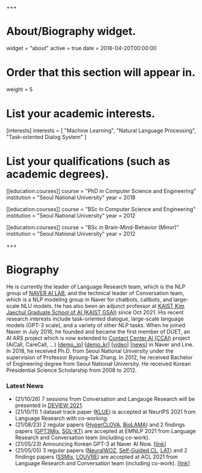 +++
# About/Biography widget.
widget = "about"
active = true
date = 2016-04-20T00:00:00

# Order that this section will appear in.
weight = 5

# List your academic interests.
[interests]
  interests = [
    "Machine Learning",
    "Natural Language Processing",
    "Task-oriented Dialog System"
  ]

# List your qualifications (such as academic degrees).
[[education.courses]]
  course = "PhD in Computer Science and Engineering"
  institution = "Seoul National University"
  year = 2018

[[education.courses]]
  course = "BSc in Computer Science and Engineering"
  institution = "Seoul National University"
  year = 2012
  
[[education.courses]]
  course = "BSc in Brain-Mind-Behavior (Minor)"
  institution = "Seoul National University"
  year = 2012

+++

# Biography

He is currently the leader of Language Research team, which is the NLP group of [NAVER AI LAB](https://clova.ai/ko/research/research-areas.html), and the technical leader of Conversation team, which is a NLP modeling group in Naver for chatbots, callbots, and large-scale NLU models. He has also been an adjunct professor at [KAIST Kim Jaechul Graduate School of AI (KAIST GSAI)](http://gsai.kaist.ac.kr/) since Oct 2021. His recent research interests include task-oriented dialogue, large-scale language models (GPT-3 scale), and a variety of other NLP tasks. When he joined Naver in July 2018, he founded and became the first member of DUET, an AI ARS project which is now extended to [Contact Center AI (CCAI)](https://clova.ai/aicontactcenter) project (AiCall, CareCall, ...) [[demo_jp](https://www.facebook.com/watch/?v=869775540087683)] [[demo_kr](https://www.youtube.com/watch?v=j0NaNx8RjNo&t=5s)] [[video](https://www.youtube.com/watch?v=SwZLp5Y-Z4g)]  [[news](https://www.theverge.com/2019/6/27/18760928/line-conference-2019-score-sticker-vision-mini-app-tokyo)] in Naver and Line. In 2018, he received Ph.D. from Seoul National University under the supervision of Professor Byoung-Tak Zhang. In 2012, he received Bachelor of Engineering degree from Seoul National University. 
He received Korean Presidential Science Scholarship from 2008 to 2012.

<h3>Latest News</h3>
<ul>
<li>(21/10/26) 7 sessions from Conversation and Langauge Research will be presented in <a href="https://deview.kr/2021">DEVIEW 2021</a>.</li>
<li>(21/10/11) 1 dataset track paper (<a href="https://arxiv.org/abs/2105.09680">KLUE</a>) is accepted at NeurIPS 2021 from Language Research with co-working. </li>
<li>(21/08/23) 2 regular papers (<a href="https://arxiv.org/abs/2109.04650">HyperCLOVA</a>, <a href="https://arxiv.org/abs/2109.07154">BioLAMA</a>) and 2 findings papers (<a href="https://arxiv.org/abs/2104.08826">GPT3Mix</a>, <a href="https://arxiv.org/abs/2004.06698">SGL-KT</a>) are accepted at EMNLP 2021 from Language Research and Conversation team (including co-work). </li>
<li>(21/05/23) Announcing Korean GPT-3 at Naver AI Now. [<a href="https://naver-ai-now.kr/">link</a>]</li>
<li>(21/05/05) 3 regular papers (<a href="https://arxiv.org/abs/2105.14454">NeuralWOZ</a>, <a href="https://arxiv.org/abs/2106.07345">Self-Guided CL</a>, <a href="https://arxiv.org/abs/2010.07003">LAT</a>) and 2 findings papers (<a href="https://arxiv.org/abs/2106.08062">SSMix</a>, <a href="https://arxiv.org/abs/2106.09983">LOUVRE</a>) are accepted at ACL 2021 from Language Research and Conversation team (including co-work). [<a href="https://naver-career.gitbook.io/en/publications/nlp-and-speech">link</a>]</li>
</ul>
